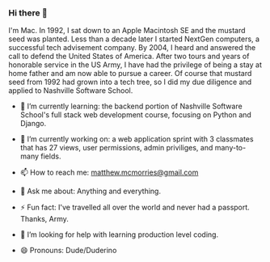 ### Hi there 👋

I'm Mac. In 1992, I sat down to an Apple Macintosh SE and the mustard seed was planted. Less than a decade later I started NextGen computers, a successful tech advisement company. By 2004, I heard and answered the call to defend the United States of America. After two tours and years of honorable service in the US Army, I have had the privilege of being a stay at home father and am now able to pursue a career. Of course that mustard seed from 1992 had grown into a tech tree, so I did my due diligence and applied to Nashville Software School. 

- 🌱 I’m currently learning: the backend portion of Nashville Software School's full stack web development course, focusing on Python and Django.

- 🔭 I’m currently working on: a web application sprint with 3 classmates that has 27 views, user permissions, admin priviliges, and many-to-many fields.  
- 📫 How to reach me: matthew.mcmorries@gmail.com

- 💬 Ask me about: Anything and everything.

- ⚡ Fun fact: I've travelled all over the world and never had a passport. Thanks, Army.

- 🤔 I’m looking for help with learning production level coding.

- 😄 Pronouns: Dude/Duderino

<!--
**TomHawk123/TomHawk123** is a ✨ _special_ ✨ repository because its `README.md` (this file) appears on your GitHub profile.

Here are some ideas to get you started:



- 👯 I’m looking to collaborate on ...



 ...

-->
